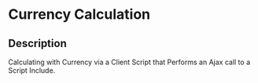 # Currency Calculation

## Description

Calculating with Currency via a Client Script that Performs an Ajax call to a Script Include.
